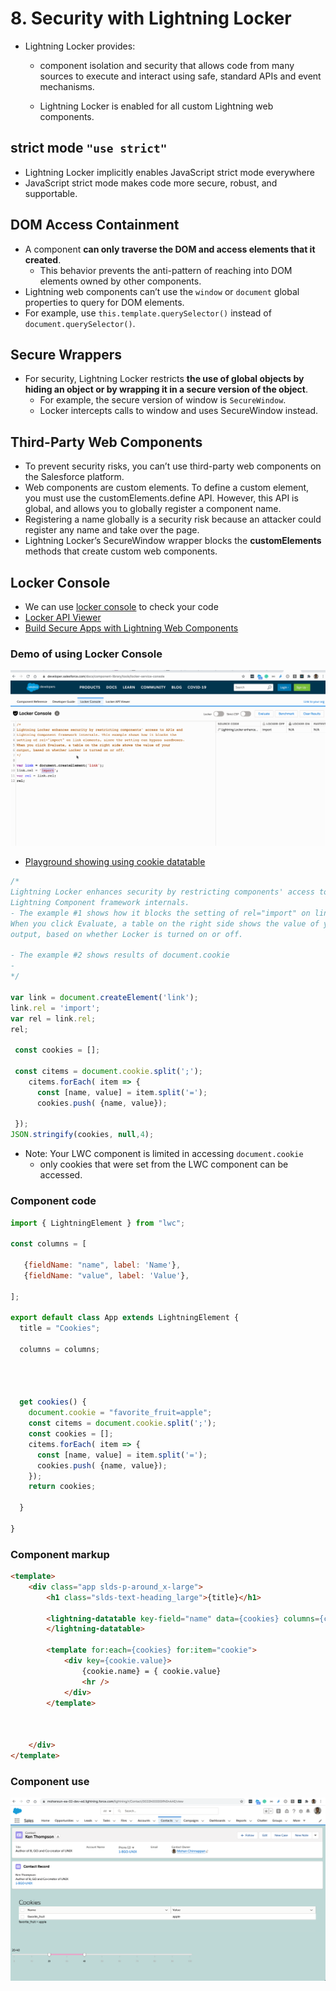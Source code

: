 # 8. Security with Lightning Locker

- Lightning Locker provides:
    - component isolation and security that allows code from many sources to execute and interact using safe, standard APIs and event mechanisms. 
    
    - Lightning Locker is enabled for all custom Lightning web components.


## strict mode ```"use strict"```
- Lightning Locker implicitly enables JavaScript strict mode everywhere
- JavaScript strict mode makes code more secure, robust, and supportable.



## DOM Access Containment
- A component **can only traverse the DOM and access elements that it created**. 
    - This behavior prevents the anti-pattern of reaching into DOM elements owned by other components.
- Lightning web components can’t use the ```window``` or ```document``` global properties to query for DOM elements. 
- For example, use ```this.template.querySelector()``` instead of ```document.querySelector()```.

## Secure Wrappers
- For security, Lightning Locker restricts **the use of global objects by hiding an object or by wrapping it in a secure version of the object**. 
    - For example, the secure version of window is ```SecureWindow```. 
    - Locker intercepts calls to window and uses SecureWindow instead.

## Third-Party Web Components
- To prevent security risks, you can’t use third-party web components on the Salesforce platform.
- Web components are custom elements. To define a custom element, you must use the customElements.define API. However, this API is global, and allows you to globally register a component name. 
- Registering a name globally is a security risk because an attacker could register any name and take over the page. 
- Lightning Locker’s SecureWindow wrapper blocks the **customElements** methods that create custom web components.

## Locker Console
- We can use [locker console](https://developer.salesforce.com/docs/component-library/tools/locker-service-console) to check your code
- [Locker API Viewer](https://developer.salesforce.com/docs/component-library/tools/locker-service-viewer)
- [Build Secure Apps with Lightning Web Components](https://trailhead.salesforce.com/en/content/learn/modules/secure-clientside-development/build-secure-apps-with-lightning-web-components)

### Demo of using Locker  Console
![Locker console demo](img/c8/locker-1.gif)
- [Playground showing using cookie datatable](https://webcomponents.dev/edit/3lTiTgKhJdAV3u6IRl4F/src/app.js)



```js
/*
Lightning Locker enhances security by restricting components' access to APIs and
Lightning Component framework internals. 
- The example #1 shows how it blocks the setting of rel="import" on link elements, since the setting can bypass sandboxes.
When you click Evaluate, a table on the right side shows the value of your 
output, based on whether Locker is turned on or off.

- The example #2 shows results of document.cookie
- 
*/

var link = document.createElement('link');
link.rel = 'import';
var rel = link.rel;
rel;

 const cookies = [];

 const citems = document.cookie.split(';');
    citems.forEach( item => {
      const [name, value] = item.split('=');
      cookies.push( {name, value});
      
 });
JSON.stringify(cookies, null,4);
```

-  Note: Your LWC component is limited in accessing ```document.cookie```
     - only cookies that were  set from the LWC component can be accessed.

### Component code 
```js
import { LightningElement } from "lwc";

const columns = [

   {fieldName: "name", label: 'Name'},
   {fieldName: "value", label: 'Value'},
    
];

export default class App extends LightningElement {
  title = "Cookies";

  columns = columns;




  get cookies() {
    document.cookie = "favorite_fruit=apple";
    const citems = document.cookie.split(';');
    const cookies = [];
    citems.forEach( item => {
      const [name, value] = item.split('=');
      cookies.push( {name, value});
    });
    return cookies;

  }
  
}

```

### Component markup
```html
<template>
	<div class="app slds-p-around_x-large">
		<h1 class="slds-text-heading_large">{title}</h1>

		<lightning-datatable key-field="name" data={cookies} columns={columns}>
		</lightning-datatable>

		<template for:each={cookies} for:item="cookie">
			<div key={cookie.value}>
				{cookie.name} = { cookie.value}
				<hr />
			</div>
		</template>



	</div>
</template>

```

### Component use

![Cookie component in use](img/c8/cookie-2.png)







